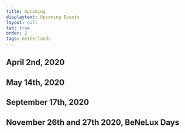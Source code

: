 ```yaml
---
title: Upcoming
displaytext: Upcoming Events
layout: null
tab: true
order: 2
tags: netherlands
---
```


## April 2nd, 2020

## May 14th, 2020

## September 17th, 2020

## November 26th and 27th 2020, BeNeLux Days
